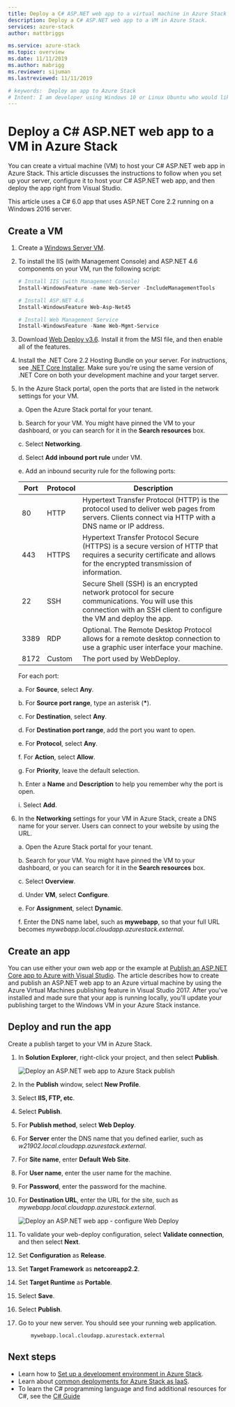 ```yaml
---
title: Deploy a C# ASP.NET web app to a virtual machine in Azure Stack | Microsoft Docs
description: Deploy a C# ASP.NET web app to a VM in Azure Stack.
services: azure-stack
author: mattbriggs

ms.service: azure-stack
ms.topic: overview
ms.date: 11/11/2019
ms.author: mabrigg
ms.reviewer: sijuman
ms.lastreviewed: 11/11/2019

# keywords:  Deploy an app to Azure Stack
# Intent: I am developer using Windows 10 or Linux Ubuntu who would like to deploy an app to Azure Stack.
---
```


# Deploy a C# ASP.NET web app to a VM in Azure Stack

You can create a virtual machine (VM) to host your C# ASP.NET web app in Azure Stack. This article discusses the instructions to follow when you set up your server, configure it to host your C# ASP.NET web app, and then deploy the app right from Visual Studio.

This article uses a C# 6.0 app that uses ASP.NET Core 2.2 running on a Windows 2016 server.

## Create a VM

1. Create a [Windows Server VM](azure-stack-quick-windows-portal.md).

1. To install the IIS (with Management Console) and ASP.NET 4.6 components on your VM, run the following script:

    ```PowerShell  
    # Install IIS (with Management Console)
    Install-WindowsFeature -name Web-Server -IncludeManagementTools
    
    # Install ASP.NET 4.6
    Install-WindowsFeature Web-Asp-Net45
    
    # Install Web Management Service
    Install-WindowsFeature -Name Web-Mgmt-Service
    ```

1. Download [Web Deploy v3.6](https://www.microsoft.com/download/details.aspx?id=43717). Install it from the MSI file, and then enable all of the features.

1. Install the .NET Core 2.2 Hosting Bundle on your server. For instructions, see [.NET Core Installer](https://dotnet.microsoft.com/download/dotnet-core/2.2). Make sure you're using the same version of .NET Core on both your development machine and your target server.

1. In the Azure Stack portal, open the ports that are listed in the network settings for your VM.

    a. Open the Azure Stack portal for your tenant.

    b. Search for your VM. You might have pinned the VM to your dashboard, or you can search for it in the **Search resources** box.

    c. Select **Networking**.

    d. Select **Add inbound port rule** under VM.

    e. Add an inbound security rule for the following ports:

    | Port | Protocol | Description |
    | --- | --- | --- |
    | 80 | HTTP | Hypertext Transfer Protocol (HTTP) is the protocol used to deliver web pages from servers. Clients connect via HTTP with a DNS name or IP address. |
    | 443 | HTTPS | Hypertext Transfer Protocol Secure (HTTPS) is a secure version of HTTP that requires a security certificate and allows for the encrypted transmission of information.  |
    | 22 | SSH | Secure Shell (SSH) is an encrypted network protocol for secure communications. You will use this connection with an SSH client to configure the VM and deploy the app. |
    | 3389 | RDP | Optional. The Remote Desktop Protocol allows for a remote desktop connection to use a graphic user interface your machine.   |
    | 8172 | Custom | The port used by WebDeploy. |

    For each port:

    a. For **Source**, select **Any**.

    b. For **Source port range**, type an asterisk (**\***).

    c. For **Destination**, select **Any**.

    d. For **Destination port range**, add the port you want to open.

    e. For **Protocol**, select **Any**.

    f. For **Action**, select **Allow**.

    g. For **Priority**, leave the default selection.

    h. Enter a **Name** and **Description** to help you remember why the port is open.

    i. Select **Add**.

1.  In the **Networking** settings for your VM in Azure Stack, create a DNS name for your server. Users can connect to your website by using the URL.

    a. Open the Azure Stack portal for your tenant.

    b. Search for your VM. You might have pinned the VM to your dashboard, or you can search for it in the **Search resources** box.

    c. Select **Overview**.

    d. Under **VM**, select **Configure**.

    e. For **Assignment**, select **Dynamic**.

    f. Enter the DNS name label, such as **mywebapp**, so that your full URL becomes *mywebapp.local.cloudapp.azurestack.external*.

## Create an app 

You can use either your own web app or the example at [Publish an ASP.NET Core app to Azure with Visual Studio](https://docs.microsoft.com/aspnet/core/tutorials/razor-pages/razor-pages-start?view=aspnetcore-2.2&tabs=visual-studio
). The article describes how to create and publish an ASP.NET web app to an Azure virtual machine by using the Azure Virtual Machines publishing feature in Visual Studio 2017. After you've installed and made sure that your app is running locally, you'll update your publishing target to the Windows VM in your Azure Stack instance.

## Deploy and run the app

Create a publish target to your VM in Azure Stack.

1. In **Solution Explorer**, right-click your project, and then select **Publish**.

    ![Deploy an ASP.NET web app to Azure Stack publish](media/azure-stack-dev-start-howto-vm-dotnet/deploy-app-to-azure-stack.png)

1. In the **Publish** window, select **New Profile**.
1. Select **IIS, FTP, etc**.
1. Select **Publish**.
1. For **Publish method**, select **Web Deploy**.
1. For **Server** enter the DNS name that you defined earlier, such as *w21902.local.cloudapp.azurestack.external*.
1. For **Site name**, enter **Default Web Site**.
1. For **User name**, enter the user name for the machine.
1. For **Password**, enter the password for the machine.
1. For **Destination URL**, enter the URL for the site, such as *mywebapp.local.cloudapp.azurestack.external*.

    ![Deploy an ASP.NET web app - configure Web Deploy](media/azure-stack-dev-start-howto-vm-dotnet/configure-web-deploy.png)

1. To validate your web-deploy configuration, select **Validate connection**, and then select **Next**.
1. Set **Configuration** as **Release**.
1. Set **Target Framework** as **netcoreapp2.2**.
1. Set **Target Runtime** as **Portable**.
1. Select **Save**.
1. Select **Publish**.
1. Go to your new server. You should see your running web application.

    ```http  
        mywebapp.local.cloudapp.azurestack.external
    ```

## Next steps

- Learn how to [Set up a development environment in Azure Stack](azure-stack-dev-start.md).
- Learn about [common deployments for Azure Stack as IaaS](azure-stack-dev-start-deploy-app.md).
- To learn the C# programming language and find additional resources for C#, see the [C# Guide](https://docs.microsoft.com/dotnet/csharp/)
